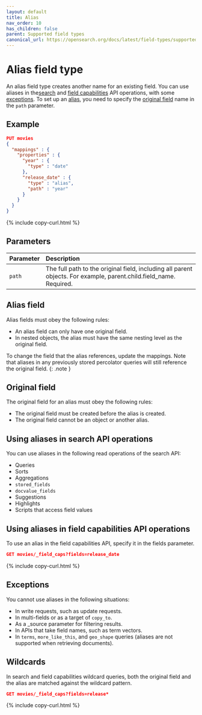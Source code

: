 ```yaml
---
layout: default
title: Alias
nav_order: 10
has_children: false
parent: Supported field types
canonical_url: https://opensearch.org/docs/latest/field-types/supported-field-types/alias/
---
```


# Alias field type

An alias field type creates another name for an existing field. You can use aliases in the[search](#using-aliases-in-search-api-operations) and [field capabilities](#using-aliases-in-field-capabilities-api-operations) API operations, with some [exceptions](#exceptions). To set up an [alias](#alias-field), you need to specify the [original field](#original-field) name in the `path` parameter.

## Example

```json
PUT movies 
{
  "mappings" : {
    "properties" : {
      "year" : {
        "type" : "date"
      },
      "release_date" : {
        "type" : "alias",
        "path" : "year"
      }
    }
  }
}
```
{% include copy-curl.html %}

## Parameters

Parameter | Description 
:--- | :--- 
`path` | The full path to the original field, including all parent objects. For example, parent.child.field_name. Required.

## Alias field

Alias fields must obey the following rules:

- An alias field can only have one original field.
- In nested objects, the alias must have the same nesting level as the original field.

To change the field that the alias references, update the mappings. Note that aliases in any previously stored percolator queries will still reference the original field.
{: .note }

## Original field

The original field for an alias must obey the following rules:
- The original field must be created before the alias is created.
- The original field cannot be an object or another alias.

## Using aliases in search API operations

You can use aliases in the following read operations of the search API:
- Queries
- Sorts
- Aggregations
- `stored_fields`
- `docvalue_fields`
- Suggestions
- Highlights
- Scripts that access field values

## Using aliases in field capabilities API operations

To use an alias in the field capabilities API, specify it in the fields parameter.

```json
GET movies/_field_caps?fields=release_date
```
{% include copy-curl.html %}

## Exceptions

You cannot use aliases in the following situations:
- In write requests, such as update requests.
- In multi-fields or as a target of `copy_to`.
- As a _source parameter for filtering results.
- In APIs that take field names, such as term vectors.
- In `terms`, `more_like_this`, and `geo_shape` queries (aliases are not supported when retrieving documents).

## Wildcards

In search and field capabilities wildcard queries, both the original field and the alias are matched against the wildcard pattern. 

```json
GET movies/_field_caps?fields=release*
```
{% include copy-curl.html %}